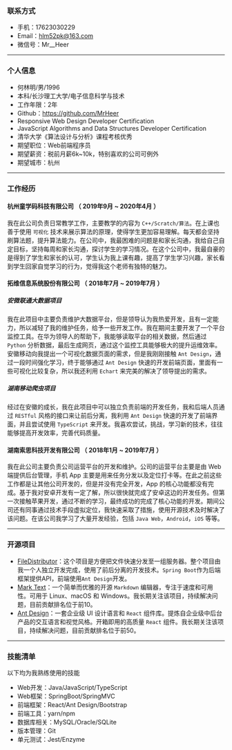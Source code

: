### 联系方式

- 手机：17623030229
- Email：hlm52pk@163.com 
- 微信号：Mr__Heer

---

### 个人信息

- 何林明/男/1996
- 本科/长沙理工大学/电子信息科学与技术
- 工作年限：2年
- Github：https://github.com/MrHeer
- Responsive Web Design Developer Certification
- JavaScript Algorithms and Data Structures Developer Certification
- 清华大学《算法设计与分析》课程考核优秀
- 期望职位：Web前端程序员
- 期望薪资：税前月薪6k~10k，特别喜欢的公司可例外
- 期望城市：杭州

---

### 工作经历

#### 杭州童学码科技有限公司 （ 2019年9月 ~ 2020年4月 ）

我在此公司负责日常教学工作，主要教学的内容为 `C++/Scratch/算法`。在上课也善于使用 `可视化` 技术来展示算法的原理，使得学生更加容易理解。每天都会坚持刷算法题，提升算法能力。在公司中，我最困难的问题是和家长沟通，我给自己自定目标，坚持每周和家长沟通，探讨学生的学习情况。在这个公司中，我最自豪的是得到了学生和家长的认可，学生认为我上课有趣，提高了学生学习兴趣，家长看到学生回家自觉学习的行为，觉得我这个老师有独特的魅力。

#### 拓维信息系统股份有限公司 （ 2018年7月 ~ 2019年7月 ）

##### 安微联通大数据项目

我在此项目中主要负责维护大数据平台，但是领导认为我热爱开发，且有一定能力，所以减轻了我的维护任务，给予一些开发工作。我在期间主要开发了一个平台监控工具。在华为领导人的帮助下，我能够读取平台的相关数据，然后通过 `Python` 分析数据，最后生成网页，通过这个监控工具能够极大的提升运维效率。安徽移动向我提出一个可视化数据页面的需求，但是我刚刚接触 `Ant Design`，通过一段时间强化学习，终于能够通过 `Ant Design` 快速的开发前端页面，里面有一些可视化比较复杂，所以我还利用 `Echart` 来完美的解决了领导提出的需求。

##### 湖南移动爬虫项目

经过在安徽的成长，我在此项目中可以独立负责前端的开发任务，我和后端人员通过 `RESTful` 风格的接口来让前后分离，我利用 `Ant Design` 快速的开发了前端界面，并且尝试使用 `TypeScript` 来开发。我喜欢尝试，挑战，学习新的技术，往往能够提高开发效率，完善代码质量。

#### 湖南索思科技开发有限公司 （ 2018年1月 ~ 2019年7月 ）

我在此公司主要负责公司运营平台的开发和维护。公司的运营平台主要是由 Web 端提供后台管理，手机 App 主要是用来任务分发以及定位打卡等。在此之前这些工作都是让其他公司开发的，但是并没有完全开发，App 的核心功能都没有完成。基于我对安卓开发有一定了解，所以很快就完成了安卓这边的开发任务。但第一次接触苹果开发，通过不断的学习，最终成功的完成了核心功能的开发。期间公司还有同事通过技术手段虚拟定位，我快速采取了措施，使用开源技术及时解决了该问题。在该公司我学习了大量开发经验，包括 `Java Web`，`Android`，`iOS` 等等。

---

### 开源项目

- [FileDistributor](https://github.com/MrHeer/FileDistributor)：这个项目是方便把文件快速分发至一组服务器。整个项目由我一个人独立开发完成，使用了前后分离的开发技术。`Spring Boot`作为后端框架提供API，前端使用`Ant Design`开发。
- [Mark Text](https://github.com/marktext/marktext)：一个简单而优雅的开源 `Markdown` 编辑器，专注于速度和可用性。可用于 Linux、macOS 和 Windows。我长期关注该项目，持续解决问题，目前贡献排名位于前10。
- [Ant Design](https://github.com/ant-design/ant-design)：一套企业级 UI 设计语言和 `React` 组件库。提炼自企业级中后台产品的交互语言和视觉风格。开箱即用的高质量 `React` 组件。我长期关注该项目，持续解决问题，目前贡献排名位于前50。

---

### 技能清单

以下均为我熟练使用的技能

- Web开发：Java/JavaScript/TypeScript
- Web框架：SpringBoot/SpringMVC
- 前端框架：React/Ant Design/Bootstrap
- 前端工具：yarn/npm
- 数据库相关：MySQL/Oracle/SQLite
- 版本管理：Git
- 单元测试：Jest/Enzyme